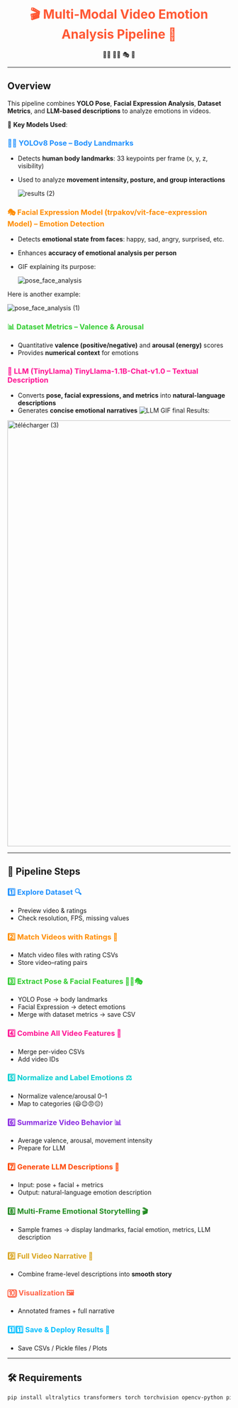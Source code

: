 <h1 align="center" style="color:#FF5733;">🎬 Multi-Modal Video Emotion Analysis Pipeline 🧩</h1>

<p align="center">
🧍‍♂️ 👩‍🦰 🎭 🤖
</p>

---

## Overview

This pipeline combines **YOLO Pose**, **Facial Expression Analysis**, **Dataset Metrics**, and **LLM-based descriptions** to analyze emotions in videos.

🧩 **Key Models Used**:

### <span style="color:#1E90FF;">🧍‍♂️ YOLOv8 Pose – Body Landmarks</span>
- Detects **human body landmarks**: 33 keypoints per frame (x, y, z, visibility)
- Used to analyze **movement intensity, posture, and group interactions**
  
  ![results (2)](https://github.com/user-attachments/assets/2076885e-b470-4baa-9dee-b170b09fda37)


### <span style="color:#FF8C00;">🎭 Facial Expression Model (trpakov/vit-face-expression Model) – Emotion Detection</span>
- Detects **emotional state from faces**: happy, sad, angry, surprised, etc.
- Enhances **accuracy of emotional analysis per person**
- GIF explaining its purpose:

  ![pose_face_analysis](https://github.com/user-attachments/assets/748dc8d7-fe0d-4711-bd70-a2128bacb66e)
  
Here is another example:  

![pose_face_analysis (1)](https://github.com/user-attachments/assets/22ecae43-5f48-4632-a7f1-633731dba11d)



### <span style="color:#32CD32;">📊 Dataset Metrics – Valence & Arousal</span>
- Quantitative **valence (positive/negative)** and **arousal (energy)** scores
- Provides **numerical context** for emotions


### <span style="color:#FF1493;">🤖 LLM (TinyLlama) TinyLlama-1.1B-Chat-v1.0 – Textual Description</span>
- Converts **pose, facial expressions, and metrics** into **natural-language descriptions**
- Generates **concise emotional narratives**
![LLM GIF]([https://media.giphy.com/media/3oEjI6SIIHBdRxXI40/giphy.gif](https://cdn-thumbnails.huggingface.co/social-thumbnails/spaces/aygalic/tiny-llama.png))
final Results:
<img width="2005" height="960" alt="télécharger (3)" src="https://github.com/user-attachments/assets/9f650549-7e0d-4f7d-a52c-3e0740068b11" />

---

## 📌 Pipeline Steps

### <span style="color:#1E90FF;">1️⃣ Explore Dataset 🔍</span>
- Preview video & ratings  
- Check resolution, FPS, missing values

### <span style="color:#FF8C00;">2️⃣ Match Videos with Ratings 🔗</span>
- Match video files with rating CSVs  
- Store video–rating pairs

### <span style="color:#32CD32;">3️⃣ Extract Pose & Facial Features 🧍‍♂️🎭</span>
- YOLO Pose → body landmarks  
- Facial Expression → detect emotions  
- Merge with dataset metrics → save CSV

### <span style="color:#FF1493;">4️⃣ Combine All Video Features 🔄</span>
- Merge per-video CSVs  
- Add video IDs

### <span style="color:#00CED1;">5️⃣ Normalize and Label Emotions ⚖️</span>
- Normalize valence/arousal 0–1  
- Map to categories (😃😌😠😔)

### <span style="color:#8A2BE2;">6️⃣ Summarize Video Behavior 📊</span>
- Average valence, arousal, movement intensity  
- Prepare for LLM

### <span style="color:#FF4500;">7️⃣ Generate LLM Descriptions 📝</span>
- Input: pose + facial + metrics  
- Output: natural-language emotion description

### <span style="color:#228B22;">8️⃣ Multi-Frame Emotional Storytelling 🎬</span>
- Sample frames → display landmarks, facial emotion, metrics, LLM description

### <span style="color:#DAA520;">9️⃣ Full Video Narrative 🧩</span>
- Combine frame-level descriptions into **smooth story**  

### <span style="color:#FF6347;">🔟 Visualization 🖼️</span>
- Annotated frames + full narrative

### <span style="color:#00BFFF;">1️⃣1️⃣ Save & Deploy Results 💾</span>
- Save CSVs / Pickle files / Plots

---

## 🛠️ Requirements

```bash
pip install ultralytics transformers torch torchvision opencv-python pillow pandas numpy matplotlib
